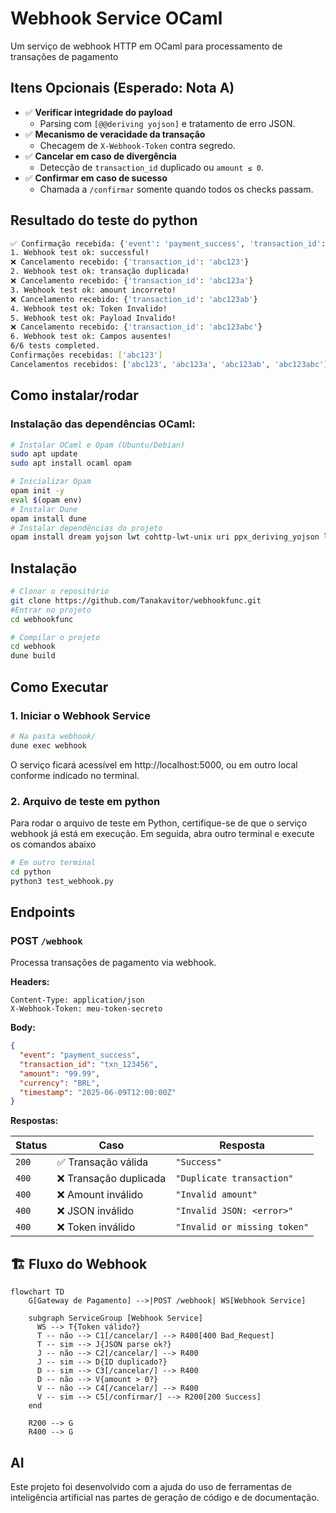 # Webhook Service OCaml

Um serviço de webhook HTTP em OCaml para processamento de transações de pagamento

##  Itens Opcionais (Esperado: Nota A)
- ✅ **Verificar integridade do payload**  
  - Parsing com `[@@deriving yojson]` e tratamento de erro JSON.
- ✅ **Mecanismo de veracidade da transação**  
  - Checagem de `X-Webhook-Token` contra segredo.
- ✅ **Cancelar em caso de divergência**  
  - Detecção de `transaction_id` duplicado ou `amount ≤ 0`.
- ✅ **Confirmar em caso de sucesso**  
  - Chamada a `/confirmar` somente quando todos os checks passam.

## Resultado do teste do python 
```bash
✅ Confirmação recebida: {'event': 'payment_success', 'transaction_id': 'abc123', 'amount': '49.90', 'currency': 'BRL', 'timestamp': '2023-10-01T12:00:00Z'}
1. Webhook test ok: successful!
❌ Cancelamento recebido: {'transaction_id': 'abc123'}
2. Webhook test ok: transação duplicada!
❌ Cancelamento recebido: {'transaction_id': 'abc123a'}
3. Webhook test ok: amount incorreto!
❌ Cancelamento recebido: {'transaction_id': 'abc123ab'}
4. Webhook test ok: Token Invalido!
5. Webhook test ok: Payload Invalido!
❌ Cancelamento recebido: {'transaction_id': 'abc123abc'}
6. Webhook test ok: Campos ausentes!
6/6 tests completed.
Confirmações recebidas: ['abc123']
Cancelamentos recebidos: ['abc123', 'abc123a', 'abc123ab', 'abc123abc']
```

## Como instalar/rodar


### Instalação das dependências OCaml:

```bash
# Instalar OCaml e Opam (Ubuntu/Debian)
sudo apt update
sudo apt install ocaml opam

# Inicializar Opam
opam init -y
eval $(opam env)
# Instalar Dune
opam install dune
# Instalar dependências do projeto
opam install dream yojson lwt cohttp-lwt-unix uri ppx_deriving_yojson lwt_ppx
```

##  Instalação

```bash
# Clonar o repositório
git clone https://github.com/Tanakavitor/webhookfunc.git
#Entrar no projeto
cd webhookfunc

# Compilar o projeto
cd webhook
dune build
```

##  Como Executar

### 1. Iniciar o Webhook Service

```bash
# Na pasta webhook/
dune exec webhook

```

O serviço ficará acessível em http://localhost:5000, ou em outro local conforme indicado no terminal.


### 2. Arquivo de teste em python
Para rodar o arquivo de teste em Python, certifique-se de que o serviço webhook já está em execução. Em seguida, abra outro terminal e execute os comandos abaixo

```bash
# Em outro terminal
cd python
python3 test_webhook.py
```

## Endpoints

### POST `/webhook`

Processa transações de pagamento via webhook.

**Headers:**
```
Content-Type: application/json
X-Webhook-Token: meu-token-secreto
```

**Body:**
```json
{
  "event": "payment_success",
  "transaction_id": "txn_123456",
  "amount": "99.99",
  "currency": "BRL",
  "timestamp": "2025-06-09T12:00:00Z"
}
```

**Respostas:**

| Status | Caso | Resposta |
|--------|------|----------|
| `200` | ✅ Transação válida | `"Success"` |
| `400` | ❌ Transação duplicada | `"Duplicate transaction"` |
| `400` | ❌ Amount inválido | `"Invalid amount"` |
| `400` | ❌ JSON inválido | `"Invalid JSON: <error>"` |
| `400` | ❌ Token inválido | `"Invalid or missing token"` |


## 🏗️ Fluxo do Webhook


```mermaid
flowchart TD
    G[Gateway de Pagamento] -->|POST /webhook| WS[Webhook Service]

    subgraph ServiceGroup [Webhook Service]
      WS --> T{Token válido?}
      T -- não --> C1[/cancelar/] --> R400[400 Bad_Request]
      T -- sim --> J{JSON parse ok?}
      J -- não --> C2[/cancelar/] --> R400
      J -- sim --> D{ID duplicado?}
      D -- sim --> C3[/cancelar/] --> R400
      D -- não --> V{amount > 0?}
      V -- não --> C4[/cancelar/] --> R400
      V -- sim --> C5[/confirmar/] --> R200[200 Success]
    end

    R200 --> G
    R400 --> G
```
## AI
Este projeto foi desenvolvido com a ajuda do uso de ferramentas de inteligência artificial nas partes de geração de código e de documentação.

